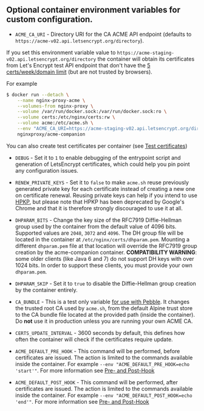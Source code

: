 ## Optional container environment variables for custom configuration.

* `ACME_CA_URI` - Directory URI for the CA ACME API endpoint (defaults to ``https://acme-v02.api.letsencrypt.org/directory``).

If you set this environment variable value to `https://acme-staging-v02.api.letsencrypt.org/directory` the container will obtain its certificates from Let's Encrypt test API endpoint that don't have the [5 certs/week/domain limit](https://letsencrypt.org/docs/rate-limits/) (but are not trusted by browsers).

For example

```bash
$ docker run --detach \
    --name nginx-proxy-acme \
    --volumes-from nginx-proxy \
    --volume /var/run/docker.sock:/var/run/docker.sock:ro \
    --volume certs:/etc/nginx/certs:rw \
    --volume acme:/etc/acme.sh \
    --env "ACME_CA_URI=https://acme-staging-v02.api.letsencrypt.org/directory" \
    nginxproxy/acme-companion
```
You can also create test certificates per container (see [Test certificates](./Let's-Encrypt-and-ACME.md#test-certificates))

* `DEBUG` - Set it to `1` to enable debugging of the entrypoint script and generation of LetsEncrypt certificates, which could help you pin point any configuration issues.

* `RENEW_PRIVATE_KEYS` - Set it to `false` to make `acme.sh` reuse previously generated private key for each certificate instead of creating a new one on certificate renewal. Reusing private keys can help if you intend to use [HPKP](https://developer.mozilla.org/en-US/docs/Web/HTTP/Public_Key_Pinning), but please note that HPKP has been deprecated by Google's Chrome and that it is therefore strongly discouraged to use it at all.

* `DHPARAM_BITS` - Change the key size of the RFC7919 Diffie-Hellman group used by the container from the default value of 4096 bits. Supported values are `2048`, `3072` and `4096`. The DH group file will be located in the container at `/etc/nginx/certs/dhparam.pem`. Mounting a different `dhparam.pem` file at that location will override the RFC7919 group creation by the acme-companion container. **COMPATIBILITY WARNING**: some older clients (like Java 6 and 7) do not support DH keys with over 1024 bits. In order to support these clients, you must provide your own `dhparam.pem`.

* `DHPARAM_SKIP` - Set it to `true` to disable the Diffie-Hellman group creation by the container entirely.

* `CA_BUNDLE` - This is a test only variable [for use with Pebble](https://github.com/letsencrypt/pebble#avoiding-client-https-errors). It changes the trusted root CA used by `acme.sh`, from the default Alpine trust store to the CA bundle file located at the provided path (inside the container). Do **not** use it in production unless you are running your own ACME CA.

* `CERTS_UPDATE_INTERVAL` - 3600 seconds by default, this defines how often the container will check if the certificates require update.

* `ACME_DEFAULT_PRE_HOOK`  -  This command will be performed, before certificates are issued. The action is limited to the commands available inside the container. For example `--env "ACME_DEFAULT_PRE_HOOK=echo 'start'"`. For more  information see [Pre- and Post-Hook](./Hooks.md)

* `ACME_DEFAULT_POST_HOOK`  -  This command will be performed, after certificates are issued. The action is limited to the commands available inside the container. For example `--env "ACME_DEFAULT_POST_HOOK=echo 'end'"`. For more  information see [Pre- and Post-Hook](./Hooks.md)